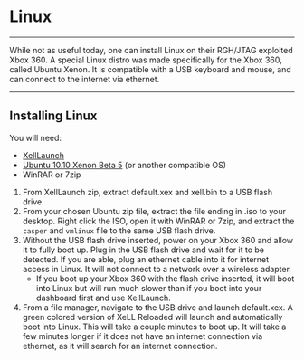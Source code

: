 # Linux

------

While not as useful today, one can install Linux on their RGH/JTAG  exploited Xbox 360. A special Linux distro was made specifically for the Xbox 360, called Ubuntu Xenon. It is compatible with a USB keyboard and mouse, and can connect to the internet via ethernet. 

------

## Installing Linux

You will need:

- [XellLaunch](http://www.mediafire.com/file/ciq4cfzgca42zlq/XellLaunch.zip/file)
- [Ubuntu 10.10 Xenon Beta 5](https://sourceforge.net/projects/free60/files/liveCDs/) (or another compatible OS)
- WinRAR or 7zip

1. From XellLaunch zip, extract default.xex and xell.bin to a USB flash drive.
2. From your chosen Ubuntu zip file, extract the file ending in .iso to your desktop. Right click the ISO, open it with WinRAR or 7zip, and  extract the `casper` and `vmlinux` file to the same USB flash drive.
3. Without the USB flash drive inserted, power on your Xbox 360 and  allow it to fully boot up. Plug in the USB flash drive and wait for it  to be detected. If you are able, plug an ethernet cable into it for  internet access in Linux. It will not connect to a network over a  wireless adapter.
   - If you boot up your Xbox 360 with the flash drive inserted, it will  boot into Linux but will run much slower than if you boot into your  dashboard first and use XellLaunch. 
4. From a file manager, navigate to the USB drive and launch  default.xex. A green colored version of XeLL Reloaded will launch and  automatically boot into Linux. This will take a couple minutes to boot  up. It will take a few minutes longer if it does not have an internet  connection via ethernet, as it will search for an internet connection. 